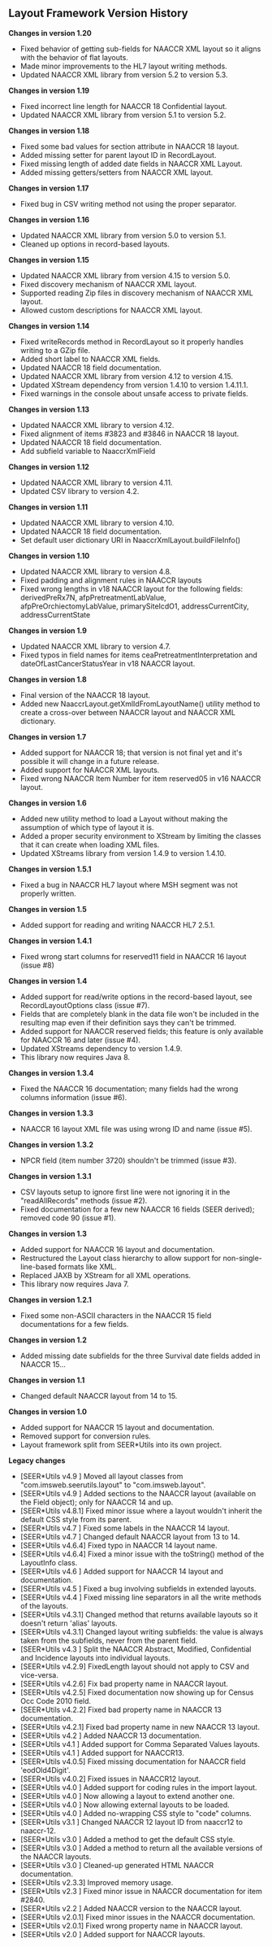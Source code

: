 ## Layout Framework Version History

**Changes in version 1.20**

- Fixed behavior of getting sub-fields for NAACCR XML layout so it aligns with the behavior of flat layouts.
- Made minor improvements to the HL7 layout writing methods.
- Updated NAACCR XML library from version 5.2 to version 5.3.

**Changes in version 1.19**

- Fixed incorrect line length for NAACCR 18 Confidential layout.
- Updated NAACCR XML library from version 5.1 to version 5.2.

**Changes in version 1.18**

- Fixed some bad values for section attribute in NAACCR 18 layout.
- Added missing setter for parent layout ID in RecordLayout.
- Fixed missing length of added date fields in NAACCR XML Layout.
- Added missing getters/setters from NAACCR XML layout.

**Changes in version 1.17**

- Fixed bug in CSV writing method not using the proper separator.

**Changes in version 1.16**

- Updated NAACCR XML library from version 5.0 to version 5.1.
- Cleaned up options in record-based layouts.

**Changes in version 1.15**

- Updated NAACCR XML library from version 4.15 to version 5.0.
- Fixed discovery mechanism of NAACCR XML layout.
- Supported reading Zip files in discovery mechanism of NAACCR XML layout.
- Allowed custom descriptions for NAACCR XML layout.

**Changes in version 1.14**

- Fixed writeRecords method in RecordLayout so it properly handles writing to a GZip file.
- Added short label to NAACCR XML fields.
- Updated NAACCR 18 field documentation.
- Updated NAACCR XML library from version 4.12 to version 4.15.
- Updated XStream dependency from version 1.4.10 to version 1.4.11.1.
- Fixed warnings in the console about unsafe access to private fields.

**Changes in version 1.13**

- Updated NAACCR XML library to version 4.12.
- Fixed alignment of items #3823 and #3846 in NAACCR 18 layout.
- Updated NAACCR 18 field documentation.
- Add subfield variable to NaaccrXmlField

**Changes in version 1.12**

- Updated NAACCR XML library to version 4.11.
- Updated CSV library to version 4.2.

**Changes in version 1.11**

- Updated NAACCR XML library to version 4.10.
- Updated NAACCR 18 field documentation.
- Set default user dictionary URI in NaaccrXmlLayout.buildFileInfo() 

**Changes in version 1.10**

- Updated NAACCR XML library to version 4.8.
- Fixed padding and alignment rules in NAACCR layouts
- Fixed wrong lengths in v18 NAACCR layout for the following fields: derivedPreRx7N, afpPretreatmentLabValue, afpPreOrchiectomyLabValue, primarySiteIcdO1, addressCurrentCity, addressCurrentState

**Changes in version 1.9**

- Updated NAACCR XML library to version 4.7.
- Fixed typos in field names for items ceaPretreatmentInterpretation and dateOfLastCancerStatusYear in v18 NAACCR layout.

**Changes in version 1.8**

- Final version of the NAACCR 18 layout.
- Added new NaaccrLayout.getXmlIdFromLayoutName() utility method to create a cross-over between NAACCR layout and NAACCR XML dictionary.

**Changes in version 1.7**

- Added support for NAACCR 18; that version is not final yet and it's possible it will change in a future release.
- Added support for NAACCR XML layouts.
- Fixed wrong NAACCR Item Number for item reserved05 in v16 NAACCR layout.

**Changes in version 1.6**

- Added new utility method to load a Layout without making the assumption of which type of layout it is.
- Added a proper security environment to XStream by limiting the classes that it can create when loading XML files.
- Updated XStreams library from version 1.4.9 to version 1.4.10. 

**Changes in version 1.5.1**

- Fixed a bug in NAACCR HL7 layout where MSH segment was not properly written.

**Changes in version 1.5**

- Added support for reading and writing NAACCR HL7 2.5.1.

**Changes in version 1.4.1**

- Fixed wrong start columns for reserved11 field in NAACCR 16 layout (issue #8)

**Changes in version 1.4**

- Added support for read/write options in the record-based layout, see RecordLayoutOptions class (issue #7).
- Fields that are completely blank in the data file won't be included in the resulting map even if their definition says they can't be trimmed.
- Added support for NAACCR reserved fields; this feature is only available for NAACCR 16 and later (issue #4).
- Updated XStreams dependency to version 1.4.9.
- This library now requires Java 8.

**Changes in version 1.3.4**

- Fixed the NAACCR 16 documentation; many fields had the wrong columns information (issue #6).

**Changes in version 1.3.3**

- NAACCR 16 layout XML file was using wrong ID and name (issue #5).

**Changes in version 1.3.2**

- NPCR field (item number 3720) shouldn't be trimmed (issue #3).

**Changes in version 1.3.1**

- CSV layouts setup to ignore first line were not ignoring it in the "readAllRecords" methods (issue #2).
- Fixed documentation for a few new NAACCR 16 fields (SEER derived); removed code 90 (issue #1).

**Changes in version 1.3**

- Added support for NAACCR 16 layout and documentation.
- Restructured the Layout class hierarchy to allow support for non-single-line-based formats like XML.
- Replaced JAXB by XStream for all XML operations.
- This library now requires Java 7.

**Changes in version 1.2.1**

- Fixed some non-ASCII characters in the NAACCR 15 field documentations for a few fields.

**Changes in version 1.2**

- Added missing date subfields for the three Survival date fields added in NAACCR 15...

**Changes in version 1.1**

- Changed default NAACCR layout from 14 to 15.

**Changes in version 1.0**

- Added support for NAACCR 15 layout and documentation.
- Removed support for conversion rules.
- Layout framework split from SEER*Utils into its own project.

**Legacy changes**

- [SEER*Utils v4.9  ]  Moved all layout classes from "com.imsweb.seerutils.layout" to "com.imsweb.layout".
- [SEER*Utils v4.9  ]  Added sections to the NAACCR layout (available on the Field object); only for NAACCR 14 and up.
- [SEER*Utils v4.8.1]  Fixed minor issue where a layout wouldn't inherit the default CSS style from its parent.
- [SEER*Utils v4.7  ]  Fixed some labels in the NAACCR 14 layout.
- [SEER*Utils v4.7  ]  Changed default NAACCR layout from 13 to 14.
- [SEER*Utils v4.6.4]  Fixed typo in NAACCR 14 layout name.
- [SEER*Utils v4.6.4]  Fixed a minor issue with the toString() method of the LayoutInfo class.
- [SEER*Utils v4.6  ]  Added support for NAACCR 14 layout and documentation.
- [SEER*Utils v4.5  ]  Fixed a bug involving subfields in extended layouts.
- [SEER*Utils v4.4  ]  Fixed missing line separators in all the write methods of the layouts.
- [SEER*Utils v4.3.1]  Changed method that returns available layouts so it doesn't return 'alias' layouts.
- [SEER*Utils v4.3.1]  Changed layout writing subfields: the value is always taken from the subfields, never from the parent field.
- [SEER*Utils v4.3  ]  Split the NAACCR Abstract, Modified, Confidential and Incidence layouts into individual layouts.
- [SEER*Utils v4.2.9]  FixedLength layout should not apply to CSV and vice-versa.
- [SEER*Utils v4.2.6]  Fix bad property name in NAACCR layout.
- [SEER*Utils v4.2.5]  Fixed documentation now showing up for Census Occ Code 2010 field.
- [SEER*Utils v4.2.2]  Fixed bad property name in NAACCR 13 documentation.
- [SEER*Utils v4.2.1]  Fixed bad property name in new NAACCR 13 layout.
- [SEER*Utils v4.2  ]  Added NAACCR 13 documentation.
- [SEER*Utils v4.1  ]  Added support for Comma Separated Values layouts.
- [SEER*Utils v4.1  ]  Added support for NAACCR13.
- [SEER*Utils v4.0.5]  Fixed missing documentation for NAACCR field 'eodOld4Digit'.
- [SEER*Utils v4.0.2]  Fixed issues in NAACCR12 layout.
- [SEER*Utils v4.0  ]  Added support for coding rules in the import layout.
- [SEER*Utils v4.0  ]  Now allowing a layout to extend another one.
- [SEER*Utils v4.0  ]  Now allowing external layouts to be loaded.
- [SEER*Utils v4.0  ]  Added no-wrapping CSS style to "code" columns.
- [SEER*Utils v3.1  ]  Changed NAACCR 12 layout ID from naaccr12 to naaccr-12.
- [SEER*Utils v3.0  ]  Added a method to get the default CSS style.
- [SEER*Utils v3.0  ]  Added a method to return all the available versions of the NAACCR layouts.
- [SEER*Utils v3.0  ]  Cleaned-up generated HTML NAACCR documentation.
- [SEER*Utils v2.3.3]  Improved memory usage.
- [SEER*Utils v2.3  ]  Fixed minor issue in NAACCR documentation for item #2840.
- [SEER*Utils v2.2  ]  Added NAACCR version to the NAACCR layout.
- [SEER*Utils v2.0.1]  Fixed minor issues in the NAACCR documentation.
- [SEER*Utils v2.0.1]  Fixed wrong property name in NAACCR layout.
- [SEER*Utils v2.0  ]  Added support for NAACCR layouts.
